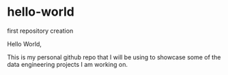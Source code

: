 # hello-world
first repository creation

Hello World, 

This is my personal github repo that I will be using to showcase some of the data engineering projects I am working on.
